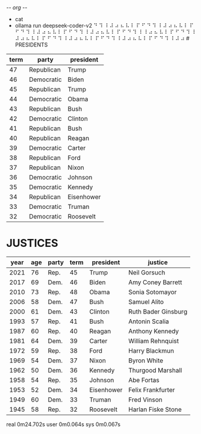 -*- org -*-

+ cat
+ ollama run deepseek-coder-v2
⠙ ⠹ ⠸ ⠼ ⠴ ⠦ ⠧ ⠇ ⠏ ⠋ ⠙ ⠹ ⠸ ⠼ ⠴ ⠦ ⠧ ⠇ ⠏ ⠋ ⠙ ⠹ ⠸ ⠼ ⠴ ⠦ ⠧ ⠇ ⠏ ⠋ ⠙ ⠹ ⠸ ⠼ ⠴ ⠦ ⠧ ⠇ ⠏ ⠋ ⠙ ⠹ ⠸ ⠸ ⠴ ⠦ ⠧ ⠇ ⠏ ⠋ ⠙ ⠹ ⠸ ⠼ ⠴ ⠦ ⠧ ⠇ ⠏ ⠋ ⠙ ⠹ ⠸ ⠼ ⠴ ⠦ ⠧ ⠇ ⠏ ⠋ ⠙ ⠹ ⠸ ⠼ ⠴ ⠦ ⠧ ⠇ ⠏ ⠋ ⠙ ⠹ ⠸ ⠼ ⠴  # PRESIDENTS

| term | party    | president |
|------|----------|-----------|
| 47   | Republican | Trump     |
| 46   | Democratic | Biden      |
| 45   | Republican | Trump     |
| 44   | Democratic | Obama     |
| 43   | Republican | Bush      |
| 42   | Democratic | Clinton   |
| 41   | Republican | Bush      |
| 40   | Republican | Reagan    |
| 39   | Democratic | Carter    |
| 38   | Republican | Ford      |
| 37   | Republican | Nixon     |
| 36   | Democratic | Johnson   |
| 35   | Democratic | Kennedy   |
| 34   | Republican | Eisenhower|
| 33   | Democratic | Truman    |
| 32   | Democratic | Roosevelt |

# JUSTICES

| year | age | party | term | president | justice |
|------|-----|-------|------|-----------|---------|
| 2021 | 76  | Rep.  | 45   | Trump     | Neil Gorsuch |
| 2017 | 69  | Dem.  | 46   | Biden      | Amy Coney Barrett |
| 2010 | 73  | Rep.  | 48   | Obama     | Sonia Sotomayor |
| 2006 | 58  | Dem.  | 47   | Bush      | Samuel Alito |
| 2000 | 61  | Dem.  | 43   | Clinton   | Ruth Bader Ginsburg |
| 1993 | 57  | Rep.  | 41   | Bush      | Antonin Scalia |
| 1987 | 60  | Rep.  | 40   | Reagan    | Anthony Kennedy |
| 1981 | 64  | Dem.  | 39   | Carter    | William Rehnquist |
| 1972 | 59  | Rep.  | 38   | Ford      | Harry Blackmun |
| 1969 | 54  | Dem.  | 37   | Nixon     | Byron White |
| 1962 | 50  | Dem.  | 36   | Kennedy   | Thurgood Marshall |
| 1958 | 54  | Rep.  | 35   | Johnson   | Abe Fortas |
| 1953 | 52  | Dem.  | 34   | Eisenhower| Felix Frankfurter |
| 1949 | 60  | Dem.  | 33   | Truman    | Fred Vinson |
| 1945 | 58  | Rep.  | 32   | Roosevelt | Harlan Fiske Stone |


real	0m24.702s
user	0m0.064s
sys	0m0.067s
